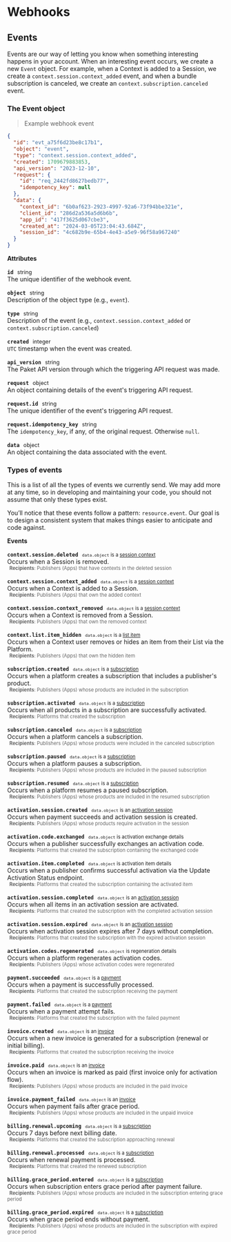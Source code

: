# Webhooks

## Events

Events are our way of letting you know when something interesting happens in your account. When an interesting event occurs, we create a new `Event` object. For example, when a Context is added to a Session, we create a `context.session.context_added` event, and when a bundle subscription is canceled, we create an `context.subscription.canceled` event.

### The Event object

> Example webhook event

```json
{
  "id": "evt_a75f6d23be8c17b1",
  "object": "event",
  "type": "context.session.context_added",
  "created": 1709679883853,
  "api_version": "2023-12-10",
  "request": {
    "id": "req_2442fd8627bedb77",
    "idempotency_key": null
  },
  "data": {
    "context_id": "6b0af623-2923-4997-92a6-73f94bbe321e",
    "client_id": "286d2a536a5d6b6b",
    "app_id": "417f3625d067cbe3",
    "created_at": "2024-03-05T23:04:43.684Z",
    "session_id": "4c682b9e-65b4-4e43-a5e9-96f58a967240"
  }
}
```
**Attributes**

**`id`** <span style='margin: 0 5px;font-size:.9em'>string</span>  
The unique identifier of the webhook event.

**`object`** <span style='margin: 0 5px;font-size:.9em'>string</span>  
Description of the object type (e.g., `event`).

**`type`** <span style='margin: 0 5px;font-size:.9em'>string</span>  
Description of the event (e.g., `context.session.context_added` or `context.subscription.canceled`)

**`created`** <span style='margin: 0 5px;font-size:.9em'>integer</span>  
`UTC` timestamp when the event was created. 

**`api_version`** <span style='margin: 0 5px;font-size:.9em'>string</span>  
The Paket API version through which the triggering API request was made.

**`request`** <span style='margin: 0 5px;font-size:.9em'>object</span>  
An object containing details of the event's triggering API request.

**`request.id`** <span style='margin: 0 5px;font-size:.9em'>string</span>  
The unique identifier of the event's triggering API request.

**`request.idempotency_key`** <span style='margin: 0 5px;font-size:.9em'>string</span>  
The `idempotency_key`, if any, of the original request. Otherwise `null`.

**`data`** <span style='margin: 0 5px;font-size:.9em'>object</span>  
An object containing the data associated with the event.

### Types of events

This is a list of all the types of events we currently send. We may add more at any time, so in developing and maintaining your code, you should not assume that only these types exist.

You’ll notice that these events follow a pattern: `resource.event`. Our goal is to design a consistent system that makes things easier to anticipate and code against.

**Events**

**`context.session.deleted`** <span style='margin: 0 5px;font-size:.8em'>`data.object` is a [session context](#core-api-sessions-the-session-context-object)</span>  
Occurs when a Session is removed.  
<span style='margin: 0 5px;font-size:.8em;color:#666'>**Recipients**: Publishers (Apps) that have contexts in the deleted session</span>

**`context.session.context_added`** <span style='margin: 0 5px;font-size:.8em'>`data.object` is a [session context](#core-api-sessions-the-session-context-object)</span>  
Occurs when a Context is added to a Session.  
<span style='margin: 0 5px;font-size:.8em;color:#666'>**Recipients**: Publishers (Apps) that own the added context</span>

**`context.session.context_removed`** <span style='margin: 0 5px;font-size:.8em'>`data.object` is a [session context](#core-api-sessions-the-session-context-object)</span>  
Occurs when a Context is removed from a Session.  
<span style='margin: 0 5px;font-size:.8em;color:#666'>**Recipients**: Publishers (Apps) that own the removed context</span>

**`context.list.item_hidden`** <span style='margin: 0 5px;font-size:.8em'>`data.object` is a [list item](#upnext-api-overview-the-list-item-object)</span>  
Occurs when a Context user removes or hides an item from their List via the Platform.  
<span style='margin: 0 5px;font-size:.8em;color:#666'>**Recipients**: Publishers (Apps) that own the hidden item</span>

**`subscription.created`** <span style='margin: 0 5px;font-size:.8em'>`data.object` is a [subscription](#license-api-subscriptions-the-subscription-object)</span>  
Occurs when a platform creates a subscription that includes a publisher's product.  
<span style='margin: 0 5px;font-size:.8em;color:#666'>**Recipients**: Publishers (Apps) whose products are included in the subscription</span>

**`subscription.activated`** <span style='margin: 0 5px;font-size:.8em'>`data.object` is a [subscription](#license-api-subscriptions-the-subscription-object)</span>  
Occurs when all products in a subscription are successfully activated.  
<span style='margin: 0 5px;font-size:.8em;color:#666'>**Recipients**: Platforms that created the subscription</span>

**`subscription.canceled`** <span style='margin: 0 5px;font-size:.8em'>`data.object` is a [subscription](#license-api-subscriptions-the-subscription-object)</span>  
Occurs when a platform cancels a subscription.  
<span style='margin: 0 5px;font-size:.8em;color:#666'>**Recipients**: Publishers (Apps) whose products were included in the canceled subscription</span>

**`subscription.paused`** <span style='margin: 0 5px;font-size:.8em'>`data.object` is a [subscription](#license-api-subscriptions-the-subscription-object)</span>  
Occurs when a platform pauses a subscription.  
<span style='margin: 0 5px;font-size:.8em;color:#666'>**Recipients**: Publishers (Apps) whose products are included in the paused subscription</span>

**`subscription.resumed`** <span style='margin: 0 5px;font-size:.8em'>`data.object` is a [subscription](#license-api-subscriptions-the-subscription-object)</span>  
Occurs when a platform resumes a paused subscription.  
<span style='margin: 0 5px;font-size:.8em;color:#666'>**Recipients**: Publishers (Apps) whose products are included in the resumed subscription</span>

**`activation.session.created`** <span style='margin: 0 5px;font-size:.8em'>`data.object` is an [activation session](#license-api-activation-activation-session-object)</span>  
Occurs when payment succeeds and activation session is created.  
<span style='margin: 0 5px;font-size:.8em;color:#666'>**Recipients**: Publishers (Apps) whose products require activation in the session</span>

**`activation.code.exchanged`** <span style='margin: 0 5px;font-size:.8em'>`data.object` is activation exchange details</span>  
Occurs when a publisher successfully exchanges an activation code.  
<span style='margin: 0 5px;font-size:.8em;color:#666'>**Recipients**: Platforms that created the subscription containing the exchanged code</span>

**`activation.item.completed`** <span style='margin: 0 5px;font-size:.8em'>`data.object` is activation item details</span>  
Occurs when a publisher confirms successful activation via the Update Activation Status endpoint.  
<span style='margin: 0 5px;font-size:.8em;color:#666'>**Recipients**: Platforms that created the subscription containing the activated item</span>

**`activation.session.completed`** <span style='margin: 0 5px;font-size:.8em'>`data.object` is an [activation session](#license-api-activation-activation-session-object)</span>  
Occurs when all items in an activation session are activated.  
<span style='margin: 0 5px;font-size:.8em;color:#666'>**Recipients**: Platforms that created the subscription with the completed activation session</span>

**`activation.session.expired`** <span style='margin: 0 5px;font-size:.8em'>`data.object` is an [activation session](#license-api-activation-activation-session-object)</span>  
Occurs when activation session expires after 7 days without completion.  
<span style='margin: 0 5px;font-size:.8em;color:#666'>**Recipients**: Platforms that created the subscription with the expired activation session</span>

**`activation.codes.regenerated`** <span style='margin: 0 5px;font-size:.8em'>`data.object` is regeneration details</span>  
Occurs when a platform regenerates activation codes.  
<span style='margin: 0 5px;font-size:.8em;color:#666'>**Recipients**: Publishers (Apps) whose activation codes were regenerated</span>

**`payment.succeeded`** <span style='margin: 0 5px;font-size:.8em'>`data.object` is a [payment](#license-api-payments-the-payment-object)</span>  
Occurs when a payment is successfully processed.  
<span style='margin: 0 5px;font-size:.8em;color:#666'>**Recipients**: Platforms that created the subscription receiving the payment</span>

**`payment.failed`** <span style='margin: 0 5px;font-size:.8em'>`data.object` is a [payment](#license-api-payments-the-payment-object)</span>  
Occurs when a payment attempt fails.  
<span style='margin: 0 5px;font-size:.8em;color:#666'>**Recipients**: Platforms that created the subscription with the failed payment</span>

**`invoice.created`** <span style='margin: 0 5px;font-size:.8em'>`data.object` is an [invoice](#license-api-invoices-the-invoice-object)</span>  
Occurs when a new invoice is generated for a subscription (renewal or initial billing).  
<span style='margin: 0 5px;font-size:.8em;color:#666'>**Recipients**: Platforms that created the subscription receiving the invoice</span>

**`invoice.paid`** <span style='margin: 0 5px;font-size:.8em'>`data.object` is an [invoice](#license-api-invoices-the-invoice-object)</span>  
Occurs when an invoice is marked as paid (first invoice only for activation flow).  
<span style='margin: 0 5px;font-size:.8em;color:#666'>**Recipients**: Publishers (Apps) whose products are included in the paid invoice</span>

**`invoice.payment_failed`** <span style='margin: 0 5px;font-size:.8em'>`data.object` is an [invoice](#license-api-invoices-the-invoice-object)</span>  
Occurs when payment fails after grace period.  
<span style='margin: 0 5px;font-size:.8em;color:#666'>**Recipients**: Publishers (Apps) whose products are included in the unpaid invoice</span>

**`billing.renewal.upcoming`** <span style='margin: 0 5px;font-size:.8em'>`data.object` is a [subscription](#license-api-subscriptions-the-subscription-object)</span>  
Occurs 7 days before next billing date.  
<span style='margin: 0 5px;font-size:.8em;color:#666'>**Recipients**: Platforms that created the subscription approaching renewal</span>

**`billing.renewal.processed`** <span style='margin: 0 5px;font-size:.8em'>`data.object` is a [subscription](#license-api-subscriptions-the-subscription-object)</span>  
Occurs when renewal payment is processed.  
<span style='margin: 0 5px;font-size:.8em;color:#666'>**Recipients**: Platforms that created the renewed subscription</span>

**`billing.grace_period.entered`** <span style='margin: 0 5px;font-size:.8em'>`data.object` is a [subscription](#license-api-subscriptions-the-subscription-object)</span>  
Occurs when subscription enters grace period after payment failure.  
<span style='margin: 0 5px;font-size:.8em;color:#666'>**Recipients**: Publishers (Apps) whose products are included in the subscription entering grace period</span>

**`billing.grace_period.expired`** <span style='margin: 0 5px;font-size:.8em'>`data.object` is a [subscription](#license-api-subscriptions-the-subscription-object)</span>  
Occurs when grace period ends without payment.  
<span style='margin: 0 5px;font-size:.8em;color:#666'>**Recipients**: Publishers (Apps) whose products are included in the subscription with expired grace period</span>